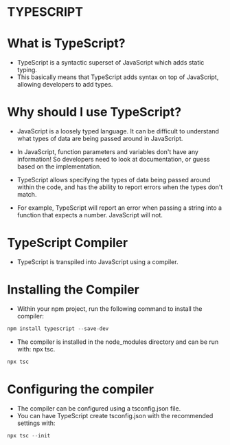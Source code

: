 # TYPESCRIPT

# What is TypeScript?

- TypeScript is a syntactic superset of JavaScript which adds static typing.
- This basically means that TypeScript adds syntax on top of JavaScript, allowing developers to add types.

# Why should I use TypeScript?

- JavaScript is a loosely typed language. It can be difficult to understand what types of data are being passed around in JavaScript.

- In JavaScript, function parameters and variables don't have any information! So developers need to look at documentation, or guess based on the implementation.

- TypeScript allows specifying the types of data being passed around within the code, and has the ability to report errors when the types don't match.

- For example, TypeScript will report an error when passing a string into a function that expects a number. JavaScript will not.

# TypeScript Compiler

- TypeScript is transpiled into JavaScript using a compiler.

# Installing the Compiler

- Within your npm project, run the following command to install the compiler:

```javascript
npm install typescript --save-dev
```

- The compiler is installed in the node_modules directory and can be run with: npx tsc.

```javascript
npx tsc
```

# Configuring the compiler

- The compiler can be configured using a tsconfig.json file.
- You can have TypeScript create tsconfig.json with the recommended settings with:

```javascript
npx tsc --init
```
